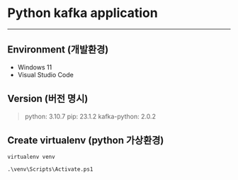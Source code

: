 # Python kafka application

---

## Environment (개발환경)

* Windows 11
* Visual Studio Code

## Version (버전 명시)

> python: 3.10.7
> pip: 23.1.2
> kafka-python: 2.0.2

## Create virtualenv (python 가상환경)

```shell
virtualenv venv

.\venv\Scripts\Activate.ps1
```
